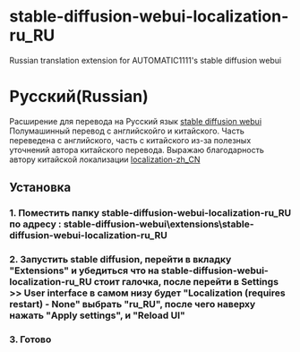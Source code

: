 # stable-diffusion-webui-localization-ru_RU
 Russian translation extension for AUTOMATIC1111's stable diffusion webui

# Русский(Russian)
Расширение для перевода на Русский язык [stable diffusion webui](https://github.com/AUTOMATIC1111/stable-diffusion-webui)
Полумашинный перевод с английскойго и китайского.
Часть переведена с английского, часть с китайского из-за полезных уточнений автора китайского перевода.
Выражаю благодарность автору китайской локализации [localization-zh_CN](https://github.com/dtlnor/stable-diffusion-webui-localization-zh_CN)

## Установка

### 1. Поместить папку stable-diffusion-webui-localization-ru_RU по адресу : stable-diffusion-webui\extensions\stable-diffusion-webui-localization-ru_RU

### 2. Запустить stable diffusion, перейти в вкладку "Extensions" и убедиться что на stable-diffusion-webui-localization-ru_RU стоит галочка, после перейти в Settings >> User interface в самом низу будет "Localization (requires restart) - None" выбрать "ru_RU", после чего наверху нажать "Apply settings", и "Reload UI" 

### 3. Готово 
